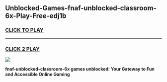
## Unblocked-Games-fnaf-unblocked-classroom-6x-Play-Free-edj1b
<h3>
<a href="https://premium76.site?title=fnaf-unblocked-classroom-6x&ref=20M">CLICK TO PLAY</a></h3>
<hr>

<h3>
<a href="https://premium76.site?title=fnaf-unblocked-classroom-6x&ref=20M">CLICK 2 PLAY</a>
  
</h3>

<a href="https://premium76.site?title=fnaf-unblocked-classroom-6x&ref=19M"><img src="https://clearcache.store/games.png"></a>


**fnaf-unblocked-classroom-6x games unblocked: Your Gateway to Fun and Accessible Online Gaming**
